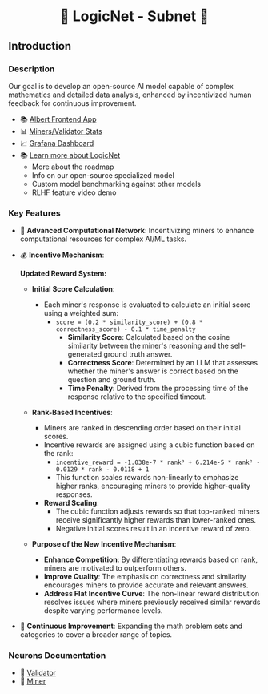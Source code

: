 # <h1><center>🧠 LogicNet - Subnet 🤖</center></h1>

## Introduction

### Description
Our goal is to develop an open-source AI model capable of complex mathematics and detailed data analysis, enhanced by incentivized human feedback for continuous improvement.

- 📚 [Albert Frontend App](https://albert.aitprotocol.ai/)
- 📊 [Miners/Validator Stats](https://stats.aitprotocol.ai)
- 📈 [Grafana Dashboard](https://grafana.bactensor.io/d/miner/metagraph-miner?orgId=1)
- 📚 [Learn more about LogicNet](https://tonylvh.notion.site/LogicNet_SN35-1b44e52d308f47e7983af25bff6df90e)
  - More about the roadmap
  - Info on our open-source specialized model
  - Custom model benchmarking against other models
  - RLHF feature video demo

### Key Features

- 🚀 **Advanced Computational Network**: Incentivizing miners to enhance computational resources for complex AI/ML tasks.
- 💰 **Incentive Mechanism**:

  **Updated Reward System:**

  - **Initial Score Calculation**:
    - Each miner's response is evaluated to calculate an initial score using a weighted sum:
      - `score = (0.2 * similarity_score) + (0.8 * correctness_score) - 0.1 * time_penalty`
        - **Similarity Score**: Calculated based on the cosine similarity between the miner's reasoning and the self-generated ground truth answer.
        - **Correctness Score**: Determined by an LLM that assesses whether the miner's answer is correct based on the question and ground truth.
        - **Time Penalty**: Derived from the processing time of the response relative to the specified timeout.

  - **Rank-Based Incentives**:
    - Miners are ranked in descending order based on their initial scores.
    - Incentive rewards are assigned using a cubic function based on the rank:
      - `incentive_reward = -1.038e-7 * rank³ + 6.214e-5 * rank² - 0.0129 * rank - 0.0118 + 1`
      - This function scales rewards non-linearly to emphasize higher ranks, encouraging miners to provide higher-quality responses.
    - **Reward Scaling**:
      - The cubic function adjusts rewards so that top-ranked miners receive significantly higher rewards than lower-ranked ones.
      - Negative initial scores result in an incentive reward of zero.

  - **Purpose of the New Incentive Mechanism**:
    - **Enhance Competition**: By differentiating rewards based on rank, miners are motivated to outperform others.
    - **Improve Quality**: The emphasis on correctness and similarity encourages miners to provide accurate and relevant answers.
    - **Address Flat Incentive Curve**: The non-linear reward distribution resolves issues where miners previously received similar rewards despite varying performance levels.

- 🌟 **Continuous Improvement**: Expanding the math problem sets and categories to cover a broader range of topics.

### Neurons Documentation
- 📖 [Validator](docs/VALIDATOR.md)
- 📖 [Miner](docs/MINER.md)